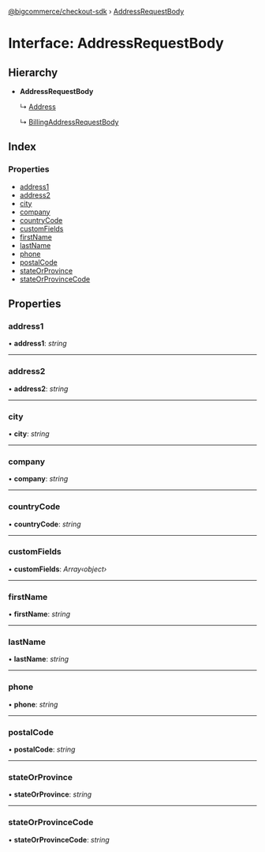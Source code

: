 [@bigcommerce/checkout-sdk](../README.md) › [AddressRequestBody](addressrequestbody.md)

# Interface: AddressRequestBody

## Hierarchy

* **AddressRequestBody**

  ↳ [Address](address.md)

  ↳ [BillingAddressRequestBody](billingaddressrequestbody.md)

## Index

### Properties

* [address1](addressrequestbody.md#address1)
* [address2](addressrequestbody.md#address2)
* [city](addressrequestbody.md#city)
* [company](addressrequestbody.md#company)
* [countryCode](addressrequestbody.md#countrycode)
* [customFields](addressrequestbody.md#customfields)
* [firstName](addressrequestbody.md#firstname)
* [lastName](addressrequestbody.md#lastname)
* [phone](addressrequestbody.md#phone)
* [postalCode](addressrequestbody.md#postalcode)
* [stateOrProvince](addressrequestbody.md#stateorprovince)
* [stateOrProvinceCode](addressrequestbody.md#stateorprovincecode)

## Properties

###  address1

• **address1**: *string*

___

###  address2

• **address2**: *string*

___

###  city

• **city**: *string*

___

###  company

• **company**: *string*

___

###  countryCode

• **countryCode**: *string*

___

###  customFields

• **customFields**: *Array‹object›*

___

###  firstName

• **firstName**: *string*

___

###  lastName

• **lastName**: *string*

___

###  phone

• **phone**: *string*

___

###  postalCode

• **postalCode**: *string*

___

###  stateOrProvince

• **stateOrProvince**: *string*

___

###  stateOrProvinceCode

• **stateOrProvinceCode**: *string*
